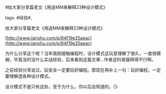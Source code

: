 #给大家分享篇老文《用追MM来解释23种设计模式》

tags: #经验#, 

给大家分享篇老文《用追MM来解释23种设计模式》

[http://www.jianshu.com/p/84f19e25aeac](http://www.jianshu.com/p/84f19e25aeac) 

为什么分享这个呢？当年我刚接触编程时，设计模式这玩意理解了很久，一直很模糊，毕竟当时没什么实战经验，后来看到这篇文章...作者这科普膜拜得不行啊。

之前经验分享说过，玩安全一定要玩好编程。那现在再补上一句：玩好编程，一定要理解透各种设计模式。

设计模式不是只有这些，至于为什么，你以后会知道的。😏

[comment]: <> (topic_id:28855454154221)

[comment]: <> (create_time:2017-07-05T22:21:19.721+0800)

[comment]: <> (topic_type:talk)

[comment]: <> (owner:781244882_余弦)

